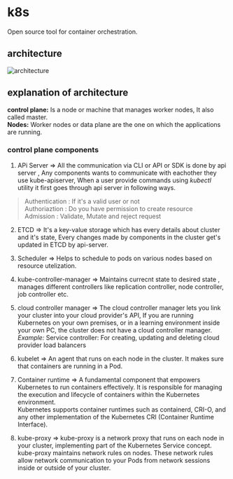 # k8s
Open source tool for container orchestration.

## architecture
![architecture](https://kubernetes.io/images/docs/kubernetes-cluster-architecture.svg "Optional Title")
## explanation of architecture
**control plane:** Is a node or machine that manages worker nodes, It also called master.</br>
**Nodes:** Worker nodes or data plane are the one on which the applications are running.

### control plane components

1. APi Server => All the communication via CLI or API or SDK is done by api server , Any components wants to communicate with eachother they use kube-apiserver, When a user provide commands using *kubectl* utility it first goes through api server in following ways.

> Authentication : If it's a valid user or not </br>
> Authoriaztion : Do you have permission to create resource </br>
> Admission : Validate, Mutate and reject request </br>

2. ETCD => It's a key-value storage which has every details about cluster and it's state, Every changes made by components in the cluster get's updated in ETCD by api-server. </br>

3. Scheduler => Helps to schedule to pods on various nodes based on resource utelization. </br>

4. kube-controller-manager => Maintains currecnt state to desired state , manages different controllers like replication controller, node controller, job controller etc. </br>

5. cloud controller manager =>  The cloud controller manager lets you link your cluster into your cloud provider's API,  If you are running Kubernetes on your own premises, or in a learning environment inside your own PC, the cluster does not have a cloud controller manager.</br>
*Example:*  Service controller: For creating, updating and deleting cloud provider load balancers</br>

6. kubelet => An agent that runs on each node in the cluster. It makes sure that containers are running in a Pod.</br>

7. Container runtime => A fundamental component that empowers Kubernetes to run containers effectively. It is responsible for managing the execution and lifecycle of containers within the Kubernetes environment.</br>
Kubernetes supports container runtimes such as containerd, CRI-O, and any other implementation of the Kubernetes CRI (Container Runtime Interface).</br>

8. kube-proxy => kube-proxy is a network proxy that runs on each node in your cluster, implementing part of the Kubernetes Service concept.</br>
kube-proxy maintains network rules on nodes. These network rules allow network communication to your Pods from network sessions inside or outside of your cluster.
